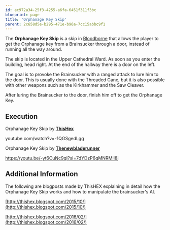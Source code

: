 ```yaml
---
id: ac972a34-25f3-4255-a6fa-6451f311f3bc
blueprint: page
title: 'Orphanage Key Skip'
parent: 2c658d5e-b295-471e-b96a-7cc15abbc9f1
---
```

The **Orphanage Key Skip** is a skip in [Bloodborne](/bloodborne) that allows the player to get the Orphanage key from a Brainsucker through a door, instead of running all the way around.

The skip is located in the Upper Cathedral Ward. As soon as you enter the building, head right. At the end of the hallway there is a door on the left.

The goal is to provoke the Brainsucker with a ranged attack to lure him to the door. This is usually done with the Threaded Cane, but it is also possible with other weapons such as the Kirkhammer and the Saw Cleaver.

After luring the Brainsucker to the door, finish him off to get the Orphanage Key.

## Execution

Orphanage Key Skip by [**ThisHex**](https://www.youtube.com/channel/UCgmq4h643S5tc6_qPYdUIgw)

youtube.com/watch?v=-1QGSgedLgg

Orphanage Key Skip by [**Thenewbladerunner**](https://www.youtube.com/@thenewbladerunner)

https://youtu.be/-yt6CuNc9qI?si=7dYDzP6qMNRMlI8j

## Additional Information

The following are blogposts made by ThisHEX explaining in detail how the Orphanage Key Skip works and how to manipulate the brainsucker's AI.

[http://thishex.blogspot.com/2015/10/](http://thishex.blogspot.com/2015/10/)

[http://thishex.blogspot.com/2016/02/](http://thishex.blogspot.com/2016/02/)
